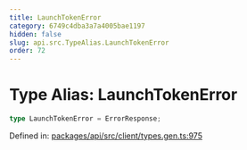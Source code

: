 ```yaml
---
title: LaunchTokenError
category: 6749c4dba3a7a4005bae1197
hidden: false
slug: api.src.TypeAlias.LaunchTokenError
order: 72
---
```


# Type Alias: LaunchTokenError

```ts
type LaunchTokenError = ErrorResponse;
```

Defined in: [packages/api/src/client/types.gen.ts:975](https://github.com/zkcloudworker/minatokens-lib/blob/main/packages/api/src/client/types.gen.ts#L975)
